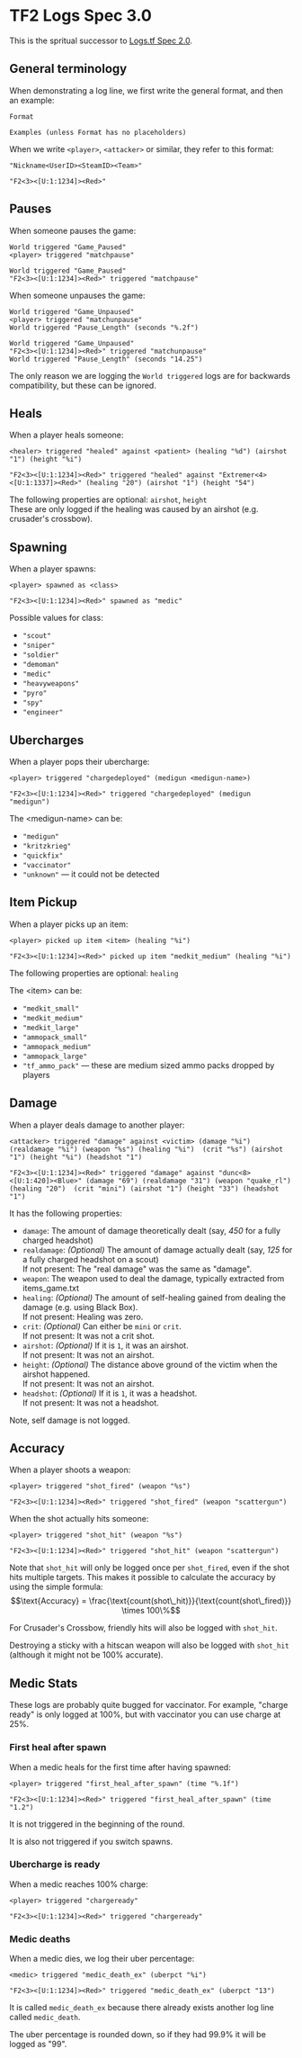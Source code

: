 # TF2 Logs Spec 3.0

This is the spritual successor to [Logs.tf Spec 2.0](https://github.com/alevoska/logstf-spec).

## General terminology

When demonstrating a log line, we first write the general format, and then an example:

    Format

    Examples (unless Format has no placeholders)

When we write `<player>`, `<attacker>` or similar, they refer to this format:

    "Nickname<UserID><SteamID><Team>"

    "F2<3><[U:1:1234]><Red>"

## Pauses

When someone pauses the game:

    World triggered "Game_Paused"
    <player> triggered "matchpause"

    World triggered "Game_Paused"
    "F2<3><[U:1:1234]><Red>" triggered "matchpause"

When someone unpauses the game:

    World triggered "Game_Unpaused"
    <player> triggered "matchunpause"
    World triggered "Pause_Length" (seconds "%.2f")

    World triggered "Game_Unpaused"
    "F2<3><[U:1:1234]><Red>" triggered "matchunpause"
    World triggered "Pause_Length" (seconds "14.25")

The only reason we are logging the `World triggered` logs are for backwards compatibility, but these can be ignored.

## Heals

When a player heals someone:

    <healer> triggered "healed" against <patient> (healing "%d") (airshot "1") (height "%i")

    "F2<3><[U:1:1234]><Red>" triggered "healed" against "Extremer<4><[U:1:1337]><Red>" (healing "20") (airshot "1") (height "54")

The following properties are optional: `airshot`, `height`  
These are only logged if the healing was caused by an airshot (e.g. crusader's crossbow).

## Spawning

When a player spawns:

    <player> spawned as <class>

    "F2<3><[U:1:1234]><Red>" spawned as "medic"

Possible values for class:

- `"scout"`
- `"sniper"`
- `"soldier"`
- `"demoman"`
- `"medic"`
- `"heavyweapons"`
- `"pyro"`
- `"spy"`
- `"engineer"`

## Ubercharges

When a player pops their ubercharge:

    <player> triggered "chargedeployed" (medigun <medigun-name>)

    "F2<3><[U:1:1234]><Red>" triggered "chargedeployed" (medigun "medigun")

The \<medigun-name\> can be:

- `"medigun"`
- `"kritzkrieg"`
- `"quickfix"`
- `"vaccinator"`
- `"unknown"` — it could not be detected

## Item Pickup

When a player picks up an item:

    <player> picked up item <item> (healing "%i")

    "F2<3><[U:1:1234]><Red>" picked up item "medkit_medium" (healing "%i")

The following properties are optional: `healing`

The \<item\> can be:

- `"medkit_small"`
- `"medkit_medium"`
- `"medkit_large"`
- `"ammopack_small"`
- `"ammopack_medium"`
- `"ammopack_large"`
- `"tf_ammo_pack"` — these are medium sized ammo packs dropped by players

## Damage

When a player deals damage to another player:

    <attacker> triggered "damage" against <victim> (damage "%i") (realdamage "%i") (weapon "%s") (healing "%i")  (crit "%s") (airshot "1") (height "%i") (headshot "1")

    "F2<3><[U:1:1234]><Red>" triggered "damage" against "dunc<8><[U:1:420]><Blue>" (damage "69") (realdamage "31") (weapon "quake_rl") (healing "20")  (crit "mini") (airshot "1") (height "33") (headshot "1")

It has the following properties:

- `damage`: The amount of damage theoretically dealt (say, _450_ for a fully charged headshot)
- `realdamage`: _(Optional)_ The amount of damage actually dealt (say, _125_ for a fully charged headshot on a scout)  
  If not present: The "real damage" was the same as "damage".
- `weapon`: The weapon used to deal the damage, typically extracted from items_game.txt
- `healing`: _(Optional)_ The amount of self-healing gained from dealing the damage (e.g. using Black Box).  
  If not present: Healing was zero.
- `crit`: _(Optional)_ Can either be `mini` or `crit`.  
  If not present: It was not a crit shot.
- `airshot`: _(Optional)_ If it is `1`, it was an airshot.  
  If not present: It was not an airshot.
- `height`: _(Optional)_ The distance above ground of the victim when the airshot happened.  
  If not present: It was not an airshot.
- `headshot`: _(Optional)_ If it is `1`, it was a headshot.  
  If not present: It was not a headshot.

Note, self damage is not logged.

## Accuracy

When a player shoots a weapon:

    <player> triggered "shot_fired" (weapon "%s")

    "F2<3><[U:1:1234]><Red>" triggered "shot_fired" (weapon "scattergun")

When the shot actually hits someone:

    <player> triggered "shot_hit" (weapon "%s")

    "F2<3><[U:1:1234]><Red>" triggered "shot_hit" (weapon "scattergun")

Note that `shot_hit` will only be logged once per `shot_fired`, even if the shot hits multiple targets. This makes it possible to calculate the accuracy by using the simple formula: $$\text{Accuracy} = \frac{\text{count(shot\_hit)}}{\text{count(shot\_fired)}} \times 100\%$$

For Crusader's Crossbow, friendly hits will also be logged with `shot_hit`.

Destroying a sticky with a hitscan weapon will also be logged with `shot_hit` (although it might not be 100% accurate).

## Medic Stats

These logs are probably quite bugged for vaccinator. For example, "charge ready" is only logged at 100%, but with vaccinator you can use charge at 25%.

### First heal after spawn

When a medic heals for the first time after having spawned:

    <player> triggered "first_heal_after_spawn" (time "%.1f")

    "F2<3><[U:1:1234]><Red>" triggered "first_heal_after_spawn" (time "1.2")

It is not triggered in the beginning of the round.

It is also not triggered if you switch spawns.

### Ubercharge is ready

When a medic reaches 100% charge:

    <player> triggered "chargeready"

    "F2<3><[U:1:1234]><Red>" triggered "chargeready"

### Medic deaths

When a medic dies, we log their uber percentage:

    <medic> triggered "medic_death_ex" (uberpct "%i")

    "F2<3><[U:1:1234]><Red>" triggered "medic_death_ex" (uberpct "13")

It is called `medic_death_ex` because there already exists another log line called `medic_death`.

The uber percentage is rounded down, so if they had 99.9% it will be logged as "99".
